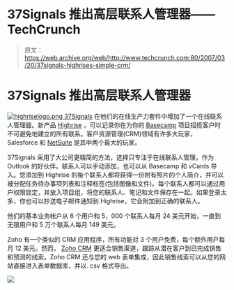 # 37Signals 推出高层联系人管理器——TechCrunch

> 原文：<https://web.archive.org/web/http://www.techcrunch.com:80/2007/03/20/37signals-highrises-simple-crm/>

# 37Signals 推出高层联系人管理器

[![highriselogo.png](img/9a4e1aa0f92486554d2d084161d9bd41.png) ](https://web.archive.org/web/20220331155604/http://www.highrisehq.com/home) [37Signals](https://web.archive.org/web/20220331155604/http://www.beta.techcrunch.com/2006/07/20/37-signals-takes-jeff-bezos-investment/) 在他们的在线生产力套件中增加了一个在线联系人管理器。新产品 [Highrise](https://web.archive.org/web/20220331155604/http://www.highrisehq.com/home) ，可以记录你在为你的 [Basecamp](https://web.archive.org/web/20220331155604/http://www.beta.techcrunch.com/2006/07/06/bascamp-faces-competition-in-free-alternative/) 项目招揽客户时不可避免地建立的所有联系。客户资源管理(CRM)领域有许多大玩家，Salesforce 和 [NetSuite](https://web.archive.org/web/20220331155604/http://www.beta.techcrunch.com/2006/12/19/netsuites-going-public-looking-for-1-billion-valuation/) 是其中两个最大的玩家。

37Signals 采用了大公司更精简的方法，选择只专注于在线联系人管理，作为 Outlook 的好伙伴。联系人可以手动添加，也可以从 Basecamp 和 vCards 导入。您添加到 Highrise 的每个联系人都将获得一份附有照片的个人简介，并可以被分配任务待办事项列表和注释标签(包括图像和文件)。每个联系人都可以通过用户权限锁定，并放入项目组，将您的联系人、笔记和文件保存在一起。如果登录太多，你也可以抄送电子邮件通知到 Highrise，它会附加到正确的联系人。

他们的基本业务帐户从 6 个用户和 5，000 个联系人每月 24 美元开始，一直到无限用户和 5 万个联系人每月 149 美元。

Zoho 有一个类似的 CRM 应用程序，所有功能对 3 个用户免费，每个额外用户每月 12 美元。然而， [Zoho CRM](https://web.archive.org/web/20220331155604/http://crm.zoho.com/) 更适合销售渠道，跟踪从潜在客户到已完成销售和预测的线索。Zoho CRM 还与您的 web 表单集成，因此销售线索可以从您的网站直接进入表单数据库，并以. csv 格式导出。

[![](img/a84db17911ad5a278d16a3dc8574dc63.png)](https://web.archive.org/web/20220331155604/http://www.highrisehq.com/images/tour-person.png)